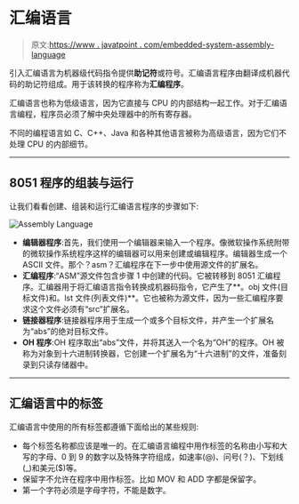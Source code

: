 # 汇编语言

> 原文:[https://www . javatpoint . com/embedded-system-assembly-language](https://www.javatpoint.com/embedded-system-assembly-language)

引入汇编语言为机器级代码指令提供**助记符**或符号。汇编语言程序由翻译成机器代码的助记符组成。用于该转换的程序称为**汇编程序**。

汇编语言也称为低级语言，因为它直接与 CPU 的内部结构一起工作。对于汇编语言编程，程序员必须了解中央处理器中的所有寄存器。

不同的编程语言如 C、C++、Java 和各种其他语言被称为高级语言，因为它们不处理 CPU 的内部细节。

* * *

## 8051 程序的组装与运行

让我们看看创建、组装和运行汇编语言程序的步骤如下:

![Assembly Language](../Images/eff0f7ac3ea64c68152dfcb37ee30320.png)

*   **编辑器程序**:首先，我们使用一个编辑器来输入一个程序。像微软操作系统附带的微软操作系统程序这样的编辑器可以用来创建或编辑程序。编辑器生成一个 ASCII 文件。那个？asm？汇编程序在下一步中使用源文件的扩展名。
*   **汇编程序**:“ASM”源文件包含步骤 1 中创建的代码。它被转移到 8051 汇编程序。汇编器用于将汇编语言指令转换成机器码指令，它产生了**。obj 文件(目标文件)和。lst 文件(列表文件)**。它也被称为源文件，因为一些汇编程序要求这个文件必须有“src”扩展名。
*   **链接器程序**:链接器程序用于生成一个或多个目标文件，并产生一个扩展名为“abs”的绝对目标文件。
*   **OH 程序**:OH 程序取出“abs”文件，并将其送入一个名为“OH”的程序。OH 被称为对象到十六进制转换器，它创建一个扩展名为“十六进制”的文件，准备刻录到只读存储器中。

* * *

## 汇编语言中的标签

汇编语言中使用的所有标签都遵循下面给出的某些规则:

*   每个标签名称都应该是唯一的。在汇编语言编程中用作标签的名称由小写和大写的字母、0 到 9 的数字以及特殊字符组成，如速率(@)、问号(？)、下划线(_)和美元($)等。
*   保留字不允许在程序中用作标签。比如 MOV 和 ADD 字都是保留字。
*   第一个字符必须是字母字符，不能是数字。